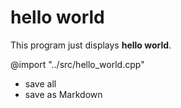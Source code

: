 # hello world

This program just displays **hello world**.

@import "../src/hello_world.cpp"

- save all
- save as Markdown
